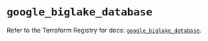 # `google_biglake_database`

Refer to the Terraform Registry for docs: [`google_biglake_database`](https://registry.terraform.io/providers/hashicorp/google/6.14.1/docs/resources/biglake_database).
